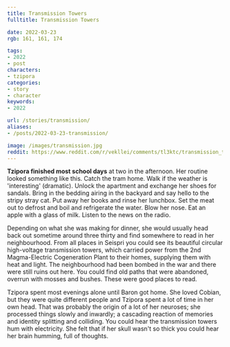 ```yaml
---
title: Transmission Towers
fulltitle: Transmission Towers

date: 2022-03-23
rgb: 161, 161, 174

tags: 
- 2022
- post
characters:
- tzipora
categories:
- story
- character
keywords:
- 2022

url: /stories/transmission/
aliases:
- /posts/2022-03-23-transmission/

image: /images/transmission.jpg
reddit: https://www.reddit.com/r/vekllei/comments/tl3ktc/transmission_towers/
---
```

**Tzipora finished most school days** at two in the afternoon. Her routine looked something like this. Catch the tram home. Walk if the weather is 'interesting' (dramatic). Unlock the apartment and exchange her shoes for sandals. Bring in the bedding airing in the backyard and say hello to the stripy stray cat. Put away her books and rinse her lunchbox. Set the meat out to defrost and boil and refrigerate the water. Blow her nose. Eat an apple with a glass of milk. Listen to the news on the radio.

Depending on what she was making for dinner, she would usually head back out sometime around three thirty and find somewhere to read in her neighbourhood. From all places in Seispri you could see its beautiful circular high-voltage transmission towers, which carried power from the 2nd Magma-Electric Cogeneration Plant to their homes, supplying them with heat and light. The neighbourhood had been bombed in the war and there were still ruins out here. You could find old paths that were abandoned, overrun with mosses and bushes. These were good places to read.

Tzipora spent most evenings alone until Baron got home. She loved Cobian, but they were quite different people and Tzipora spent a lot of time in her own head. That was probably the origin of a lot of her neuroses; she processed things slowly and inwardly; a cascading reaction of memories and identity splitting and colliding. You could hear the transmission towers hum with electricity. She felt that if her skull wasn't so thick you could hear her brain humming, full of thoughts.